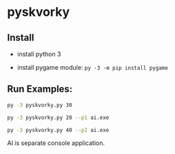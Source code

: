 # pyskvorky

## Install

- install python 3

- install pygame module:
  `py -3 -m pip install pygame`

## Run Examples:

```bash
py -3 pyskvorky.py 30
```
```bash
py -3 pyskvorky.py 20 --p1 ai.exe
```
```bash
py -3 pyskvorky.py 40 --p2 ai.exe
```

AI is separate console application.
